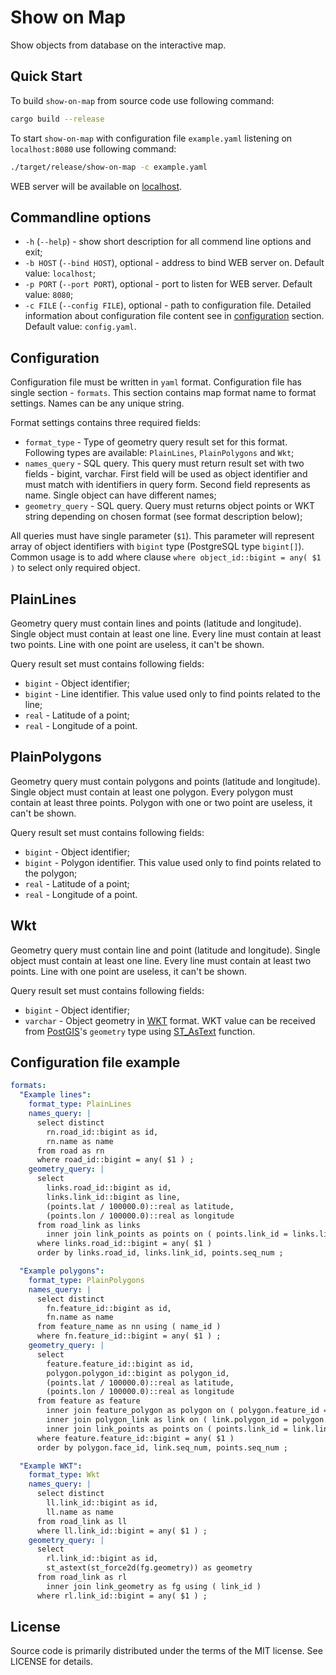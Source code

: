 # Show on Map

Show objects from database on the interactive map.

## Quick Start
[quick-start]: #quick-start

To build `show-on-map` from source code use following command:

```sh
cargo build --release
```

To start `show-on-map` with configuration file `example.yaml` listening on `localhost:8080` use following command:

```sh
./target/release/show-on-map -c example.yaml
```

WEB server will be available on [localhost](http://localhost:8080/).

## Commandline options
[commandline-options]: #commandline-options

* `-h` (`--help`) - show short description for all commend line options and exit;
* `-b HOST` (`--bind HOST`), optional - address to bind WEB server on. Default value: `localhost`;
* `-p PORT` (`--port PORT`), optional - port to listen for WEB server. Default value: `8080`;
* `-c FILE` (`--config FILE`), optional - path to configuration file. Detailed information about configuration file
	content see in [configuration] section. Default value: `config.yaml`.

## Configuration
[configuration]: #configuration

Configuration file must be written in `yaml` format. Configuration file has single section - `formats`. This section
contains map format name to format settings. Names can be any unique string.

Format settings contains three required fields:

* `format_type` - Type of geometry query result set for this format. Following types are available: `PlainLines`,
`PlainPolygons` and `Wkt`;
* `names_query` - SQL query. This query must return result set with two fields - bigint, varchar. First field will be
used as object identifier and must match with identifiers in query form. Second field represents as name. Single object
can have different names;
* `geometry_query` - SQL query. Query must returns object points or WKT string depending on chosen format (see format
description below);

All queries must have single parameter (`$1`). This parameter will represent array of object identifiers with `bigint`
type (PostgreSQL type `bigint[]`). Common usage is to add where clause `where object_id::bigint = any( $1 )` to select
only required object.

## PlainLines

Geometry query must contain lines and points (latitude and longitude). Single object must contain at least one line.
Every line must contain at least two points. Line with one point are useless, it can't be shown.

Query result set must contains following fields:

* `bigint` - Object identifier;
* `bigint` - Line identifier. This value used only to find points related to the line;
* `real` - Latitude of a point;
* `real` - Longitude of a point.

## PlainPolygons

Geometry query must contain polygons and points (latitude and longitude). Single object must contain at least one
polygon. Every polygon must contain at least three points. Polygon with one or two point are useless, it can't be
shown.

Query result set must contains following fields:

* `bigint` - Object identifier;
* `bigint` - Polygon identifier. This value used only to find points related to the polygon;
* `real` - Latitude of a point;
* `real` - Longitude of a point.

## Wkt

Geometry query must contain line and point (latitude and longitude). Single object must contain at least one line.
Every line must contain at least two points. Line with one point are useless, it can't be shown.

Query result set must contains following fields:

* `bigint` - Object identifier;
* `varchar` - Object geometry in [WKT](http://www.opengeospatial.org/standards/sfa) format. WKT value can be received
from [PostGIS](https://postgis.net/)'s `geometry` type using [ST_AsText](https://postgis.net/docs/ST_AsText.html)
function.

## Configuration file example
[config-example]: #config-example

```yaml
formats:
  "Example lines":
    format_type: PlainLines
    names_query: |
      select distinct
        rn.road_id::bigint as id,
        rn.name as name
      from road as rn
      where road_id::bigint = any( $1 ) ;
    geometry_query: |
      select
        links.road_id::bigint as id,
        links.link_id::bigint as line,
        (points.lat / 100000.0)::real as latitude,
        (points.lon / 100000.0)::real as longitude
      from road_link as links
        inner join link_points as points on ( points.link_id = links.link_id )
      where links.road_id::bigint = any( $1 )
      order by links.road_id, links.link_id, points.seq_num ;

  "Example polygons":
    format_type: PlainPolygons
    names_query: |
      select distinct
        fn.feature_id::bigint as id,
        fn.name as name
      from feature_name as nn using ( name_id )
      where fn.feature_id::bigint = any( $1 ) ;
    geometry_query: |
      select
        feature.feature_id::bigint as id,
        polygon.polygon_id::bigint as polygon_id,
        (points.lat / 100000.0)::real as latitude,
        (points.lon / 100000.0)::real as longitude
      from feature as feature
        inner join feature_polygon as polygon on ( polygon.feature_id = feature.feature_id )
        inner join polygon_link as link on ( link.polygon_id = polygon.polygon_id )
        inner join link_points as points on ( points.link_id = link.link_id )
      where feature.feature_id::bigint = any( $1 )
      order by polygon.face_id, link.seq_num, points.seq_num ;

  "Example WKT":
    format_type: Wkt
    names_query: |
      select distinct
        ll.link_id::bigint as id,
        ll.name as name
      from road_link as ll
      where ll.link_id::bigint = any( $1 ) ;
    geometry_query: |
      select
        rl.link_id::bigint as id,
        st_astext(st_force2d(fg.geometry)) as geometry
      from road_link as rl
        inner join link_geometry as fg using ( link_id )
      where rl.link_id::bigint = any( $1 ) ;
```

## License
[license]: #license

Source code is primarily distributed under the terms of the MIT license. See LICENSE for details.
